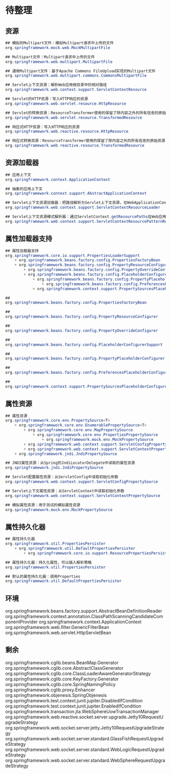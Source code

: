 # 待整理

## 资源

```java
## 模拟的Multipart文件：模拟Multipart请求中上传的文件
org.springframework.mock.web.MockMultipartFile

## Multipart文件：Multipart请求中上传的文件
org.springframework.web.multipart.MultipartFile

## 通用Multipart文件：基于Apache Commons FileUpload实现的Multipart文件
org.springframework.web.multipart.commons.CommonsMultipartFile

## Servlet上下文资源：解析Web应用根目录中的相对路径
org.springframework.web.context.support.ServletContextResource

## Servlet的HTTP资源：写入HTTP响应的资源
org.springframework.web.servlet.resource.HttpResource

## Servlet的转换资源：ResourceTransformer使用的保留了除内容之外的所有信息的原始资源
org.springframework.web.servlet.resource.TransformedResource

## 响应式HTTP资源：写入HTTP响应的资源
org.springframework.web.reactive.resource.HttpResource

## 响应式转换资源：ResourceTransformer使用的保留了除内容之外的所有信息的原始资源
org.springframework.web.reactive.resource.TransformedResource
```

## 资源加载器

```java
## 应用上下文
org.springframework.context.ApplicationContext

## 抽象的应用上下文
org.springframework.context.support.AbstractApplicationContext

## Servlet上下文资源加载器：把路径解析为Servlet上下文资源，在WebApplicationContext之外使用
org.springframework.web.context.support.ServletContextResourceLoader

## Servlet上下文资源模式解析器：通过ServletContext.getResourcePaths在Web应用根目录下查找匹配资源
org.springframework.web.context.support.ServletContextResourcePatternResolver
```

## 属性加载器支持

```java
## 属性加载器支持
org.springframework.core.io.support.PropertiesLoaderSupport
    + org.springframework.beans.factory.config.PropertiesFactoryBean
    + org.springframework.beans.factory.config.PropertyResourceConfigurer
        + org.springframework.beans.factory.config.PropertyOverrideConfigurer
        + org.springframework.beans.factory.config.PlaceholderConfigurerSupport
            + org.springframework.beans.factory.config.PropertyPlaceholderConfigurer
                + org.springframework.beans.factory.config.PreferencesPlaceholderConfigurer
            + org.springframework.context.support.PropertySourcesPlaceholderConfigurer

## 
org.springframework.beans.factory.config.PropertiesFactoryBean

## 
org.springframework.beans.factory.config.PropertyResourceConfigurer

## 
org.springframework.beans.factory.config.PropertyOverrideConfigurer

## 
org.springframework.beans.factory.config.PlaceholderConfigurerSupport

## 
org.springframework.beans.factory.config.PropertyPlaceholderConfigurer

## 
org.springframework.beans.factory.config.PreferencesPlaceholderConfigurer

## 
org.springframework.context.support.PropertySourcesPlaceholderConfigurer
```

## 属性资源

```java
## 属性资源
org.springframework.core.env.PropertySource<T>
    + org.springframework.core.env.EnumerablePropertySource<T>
        + org.springframework.core.env.MapPropertySource
            + org.springframework.core.env.PropertiesPropertySource
                + org.springframework.mock.env.MockPropertySource
        + org.springframework.web.context.support.ServletConfigPropertySource
        + org.springframework.web.context.support.ServletContextPropertySource
    + org.springframework.jndi.JndiPropertySource

## JNDI属性资源：从Spring的JndiLocatorDelegate中读取的属性资源
org.springframework.jndi.JndiPropertySource

## Servlet配置属性资源：从ServletConfig中读取初始化参数
org.springframework.web.context.support.ServletConfigPropertySource

## Servlet上下文属性资源：从ServletContext中读取初始化参数
org.springframework.web.context.support.ServletContextPropertySource

## 模拟属性资源：用于测试的模拟属性资源
org.springframework.mock.env.MockPropertySource
```

## 属性持久化器

```java
## 属性持久化器
org.springframework.util.PropertiesPersister
    + org.springframework.util.DefaultPropertiesPersister
        + org.springframework.core.io.support.ResourcePropertiesPersister

## 属性持久化器：持久化属性，可以插入解析策略
org.springframework.util.PropertiesPersister

## 默认的属性持久化器：调用Properties
org.springframework.util.DefaultPropertiesPersister
```


## 环境

org.springframework.beans.factory.support.AbstractBeanDefinitionReader
org.springframework.context.annotation.ClassPathScanningCandidateComponentProvider
org.springframework.context.ApplicationContext
org.springframework.web.filter.GenericFilterBean
org.springframework.web.servlet.HttpServletBean



## 剩余

org.springframework.cglib.beans.BeanMap.Generator
org.springframework.cglib.core.AbstractClassGenerator
org.springframework.cglib.core.ClassLoaderAwareGeneratorStrategy
org.springframework.cglib.core.KeyFactory.Generator
org.springframework.cglib.core.SpringNamingPolicy
org.springframework.cglib.proxy.Enhancer
org.springframework.objenesis.SpringObjenesis
org.springframework.test.context.junit.jupiter.DisabledIfCondition
org.springframework.test.context.junit.jupiter.EnabledIfCondition
org.springframework.transaction.jta.WebSphereUowTransactionManager
org.springframework.web.reactive.socket.server.upgrade.Jetty10RequestUpgradeStrategy
org.springframework.web.socket.server.jetty.Jetty10RequestUpgradeStrategy
org.springframework.web.socket.server.standard.GlassFishRequestUpgradeStrategy
org.springframework.web.socket.server.standard.WebLogicRequestUpgradeStrategy
org.springframework.web.socket.server.standard.WebSphereRequestUpgradeStrategy










